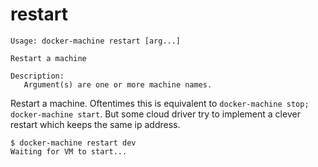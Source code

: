 <!--[metadata]>
+++
title = "restart"
description = "Restart a machine"
keywords = ["machine, restart, subcommand"]
[menu.main]
identifier="machine.restart"
parent="smn_machine_subcmds"
+++
<![end-metadata]-->

# restart

    Usage: docker-machine restart [arg...]

    Restart a machine

    Description:
       Argument(s) are one or more machine names.
       
Restart a machine. Oftentimes this is equivalent to
`docker-machine stop; docker-machine start`. But some cloud driver try to implement a clever restart which keeps the same
ip address.

    $ docker-machine restart dev
    Waiting for VM to start...
